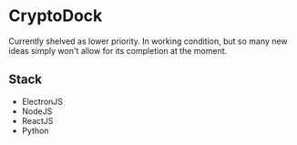 # CryptoDock

Currently shelved as lower priority. In working condition, but so many new ideas simply won't allow for its completion at the moment.

## Stack

- ElectronJS
- NodeJS
- ReactJS
- Python


